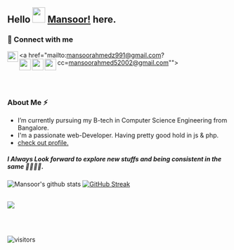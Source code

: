
## Hello <img src="https://github.com/TheDudeThatCode/TheDudeThatCode/blob/master/Assets/Hi.gif" height="35" width="29"> [Mansoor!](https://mansoor-colb.github.io) here.


<h3 align="left">🤝 Connect with me</h3> 
<a href="https://www.linkedin.com/in/mansoor-ahmed-77723a223">
  <img align="left" width="24px" src="https://www.vectorlogo.zone/logos/linkedin/linkedin-icon.svg"  target="_blank"/>
</a>

<a href="mailto:mansoorahmedz991@gmail.com?cc=mansoorahmed52002@gmail.com"">
  <img align="left" width="26px" src="https://www.vectorlogo.zone/logos/gmail/gmail-icon.svg" />
</a>
<a href="https://devfolio.co/@MansoorAhmed">
  <img align="left" width="26px" src="https://cdn1.iconfinder.com/data/icons/logos-and-brands-3/512/84_Dev_logo_logos-512.png" />
</a>
<a href="https://twitter.com/mansoor79134975">
  <img align="left" width="26px" src="https://www.vectorlogo.zone/logos/twitter/twitter-official.svg" />
</a>




<br></br>
<h3>About Me ⚡</h3>
<!--**mansoor-colb/mansoor-colb** is a ✨ _special_ ✨ repository because its `README.md` (this file) appears on your GitHub profile.--> 

<!-- Here are some ideas to get you started: -->

<!-- - 🔭 -->
-  I’m currently pursuing my B-tech in Computer Science Engineering from Bangalore.
-  I'm a passionate web-Developer. Having pretty good hold in js & php.
-  [check out profile.](https://mansoor-portfolio.unaux.com/)

 <h5>I Always Look forward to explore new stuffs and being consistent in the same 🧩🐱‍👤💡.</h5>
<!-- - 🌱 I’m currently learning ...
- 👯 I’m looking to collaborate on ...
- 🤔 I’m looking for help with ...
- 💬 Ask me about ...
- 📫 How to reach me: ...
- 😄 Pronouns: ...
- ⚡ Fun fact:.... -Vool..New fun-->



![Mansoor's github stats](https://github-readme-stats.vercel.app/api?username=mansoor-colb&show_icons=true)
 [![GitHub Streak](https://github-readme-streak-stats.herokuapp.com/?user=mansoor-colb&theme=react)](https://git.io/streak-stats) 

<a href="https://wakatime.com/@mansoor-colb" target="_blank"> <br> 
   <img src="https://github-readme-stats.vercel.app/api/top-langs/?username=mansoor-colb&layout=compact" />
 
</a>


<br>
<br />




![visitors](https://visitor-badge.laobi.icu/badge?page_id=mansoor-colb.mansoor-colb)

